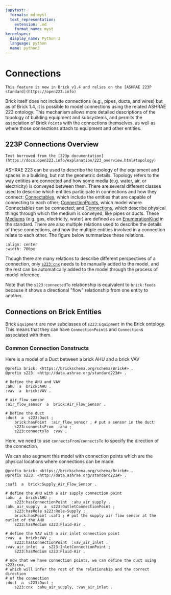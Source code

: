 ```yaml
---
jupytext:
  formats: md:myst
  text_representation:
    extension: .md
    format_name: myst
kernelspec:
  display_name: Python 3
  language: python
  name: python3
---
```



Connections
===========

```{note}
This feature is new in Brick v1.4 and relies on the [ASHRAE 223P standard](https://open223.info)
```

Brick itself does not include connections (e.g., pipes, ducts, and wires) but as of Brick 1.4, it is possible to model connections using the related ASHRAE 223 ontology.
This mechanism allows more detailed descriptions of the topology of building equipment and subsystems, and permits the association of Brick `Point`s with the connections themselves, as well as where those connections attach to equipment and other entities.


## 223P Connections Overview

```{note}
Text borrowed from the [223p documentation](https://docs.open223.info/explanation/223_overview.html#topology)
```

ASHRAE 223 can be used to describe the topology of the equipment and spaces in a building, but not the geometric details.
Topology refers to the way entities are connected and how some media (e.g. water, air, or electricity) is conveyed between them.
There are several different classes used to describe which entities participate in connections and how they connect: [Connectables](https://explore.open223.info/s223/Connectable.html), which include the entities that are capable of connecting to each other; [ConnectionPoints](https://explore.open223.info/s223/ConnectionPoint.html), which model where Connectables can be connected; and [Connections](https://explore.open223.info/s223/Connection.html), which describe physical things through which the medium is conveyed, like pipes or ducts.
These [Mediums](https://explore.open223.info/s223/Substance-Medium.html) (e.g. gas, electricity, water) are defined as an [EnumerationKind](https://explore.open223.info/s223/EnumerationKind.html) in the standard.
There are also multiple relations used to describe the details of these connections, and how the multiple entities involved in a connection relate to each other.
The figure below summarizes these relations.

```{image} /img/connection-relationships.png
:align: center
:width: 700px
```

Though there are many relations to describe different perspectives of a connection, only [`s223:cnx`](https://explore.open223.info/s223/cnx.html) needs to be manually added to the model, and the rest can be automatically added to the model through the process of model inference.

Note that the `s223:connectedTo` relationship is equivalent to `brick:feeds` because it shows a directional "flow" relationship from one entity to another.

## Connections on Brick Entities

Brick `Equipment` are now subclasses of `s223:Equipment` in the Brick ontology.
This means that they can have `ConnectionPoint`s and `Connection`s associated with them.

### Common Connection Constructs

Here is a model of a Duct between a brick AHU and a brick VAV

```turtle
@prefix brick: <https://brickschema.org/schema/Brick#> .
@prefix s223: <http://data.ashrae.org/standard223#> .

# Define the AHU and VAV
:ahu  a  brick:AHU .
:vav  a  brick:VAV .

# air flow sensor
:air_flow_sensor  a  brick:Air_Flow_Sensor .

# Define the duct
:duct  a  s223:Duct ;
    brick:hasPoint  :air_flow_sensor ; # put a sensor in the duct!
    s223:connectsFrom  :ahu ;
    s223:connectsTo  :vav .
```

Here, we need to use `connectsFrom`/`connectsTo` to specify the direction of the connection.

We can also augment this model with connection points which are the physical locations where connections can be made.

```turtle
@prefix brick: <https://brickschema.org/schema/Brick#> .
@prefix s223: <http://data.ashrae.org/standard223#> .

:saf1  a  brick:Supply_Air_Flow_Sensor .

# define the AHU with a air supply connection point
:ahu  a  brick:AHU ;
    s223:hasConnectionPoint  :ahu_air_supply .
:ahu_air_supply  a  s223:OutletConnectionPoint ;
    s223:hasRole s223:Role-Supply ;
    brick:hasPoint :saf1 ; # put the supply air flow sensor at the outlet of the AHU
    s223:hasMedium s223:Fluid-Air .

# define the VAV with a air inlet connection point
:vav  a  brick:VAV ;
    s223:hasConnectionPoint  :vav_air_inlet .
:vav_air_inlet  a  s223:InletConnectionPoint ;
    s223:hasMedium s223:Fluid-Air .

# now that we have connection points, we can define the duct using s223:cnx,
# which will infer the rest of the relationship and the correct direction
# of the connection
:duct  a  s223:Duct ;
    s223:cnx  :ahu_air_supply, :vav_air_inlet .
```
